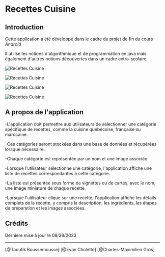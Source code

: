 # Recettes Cuisine

## Introduction

Cette application a été développé dans le cadre du projet de fin du cours *Android*

Il utilise les notions d'algorithmique et de programmation en java mais également d'autres notions découvertes dans un cadre extra-scolaire.

![Recettes Cuisine](https://blogger.googleusercontent.com/img/a/AVvXsEj6IfICvV13rYncooHEFtZbffC5Gq6h8xSxejrbGkJlmgINaB-OEsfnll_5SrvuM7cEylUat14YdjTXpcez6zmreUa1tcEWFyjVAFejE9G-a2MJePcWoE7rb7sMW0wLqfDil6uklSlKBYh0DNkdQ8eV0RUbOok8vhhgBzQtt4s9oC2UGR4xcan0BTR9mg8 "Recettes Cuisine")

![Recettes Cuisine](https://blogger.googleusercontent.com/img/a/AVvXsEgARTYWMh0OZpaga68U9jJ1ilaVo1e6Z6zQK7uUy9NqaQoPbT4gzD7ner-FjdjRUwPwDYiej-OHKM6g_FHUKCEccA04x8sjTj0d4EHY7XuZv1SxzJ2OfEvyYc0Y00T7qdJEvVcEi1_JuGCv1dte1vzG9NT95yJa5LMw_fvAOZsW4T9LfAg5gosIGvWhQ5o "Recettes Cuisine")

![Recettes Cuisine](https://blogger.googleusercontent.com/img/a/AVvXsEhwnxRmwgVomSfbieQDJkmL83_GnbzlBaqP4spFpYYCg8Gvv6P4WU4lwR5ov48cMqwGJvUkriqjd63atlU1gS0awAjQA47sTNTroAjUzAH75m-DNXpzx4m5d4Yls2NpXFMXxA8df5fyjQQ_AMyMVUL_YcjkZPvvfNdI6Z3d5fHc1n0ndvONKyE4GA9tnNM "Recettes Cuisine")

![Recettes Cuisine](https://blogger.googleusercontent.com/img/a/AVvXsEjwgEQmFUmMylM_3cSUWnkIxZS2txhur2_3oMjnaxYUovOy82lp3iK_0fMj0AirFGAAgEY07Z3X9Wa6L62zZR1-W3iSn7LFUFXcNVFSEKGubOhygp9p6UcR9qkz7jN1aGnXMEh-xDeF9G9YiWa4ji2c7dfxayspVs5anEtWJNHRiiguED40_bLA0cwn8b0 "Recettes Cuisine")


## A propos de l'application

-L'application doit permettre aux utilisateurs de sélectionner une catégorie spécifique de recettes, comme la cuisine québécoise, française ou marocaine.

-Ces catégories seront stockées dans une base de données et récupérées lorsque nécessaire.

-Chaque catégorie est représentée par un nom et une image associée.

-Lorsque l'utilisateur sélectionne une catégorie, l'application affiche une liste de recettes correspondantes à cette catégorie.

-La liste est présentée sous forme de vignettes ou de cartes, avec le nom, une image miniature de chaque recette.

-Lorsque l'utilisateur clique sur une recette, l'application affiche les détails complets de la recette, y compris la description, les ingrédients, les étapes de préparation et les images associées.

## Crédits

Dernière mise à jour le 08/28/2023

------------------

[@Taoufik Boussemousse]
[@Evan Cholette]
[@Charles-Maximilien Gros]
